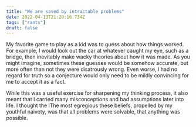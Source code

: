 ```yaml
---
title: "We are saved by intractable problems"
date: 2022-04-13T21:20:16.734Z
tags: ["rants"]
draft: false
---
```


My favorite game to play as a kid was to guess about how things worked. For example, I would look out the car at whatever caught my eye, such as a bridge, then inevitably make wacky theories about how it was made. As you might imagine, sometimes these guesses would be somehow accurate, but more often than not they were disatrously wrong. Even worse, I had no regard for truth so a conjecture would only need to be mildly convincing for me to accept it as a fact.

While this was a useful exercise for sharpening my thinking process, it also meant that I carried many misconceptions and bad assumptions later into life. I thought the lThe most egregious these beliefs, propelled by my youthful naivety, was that all problems were solvable, that anything was possible.


